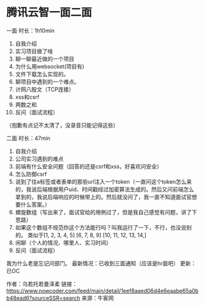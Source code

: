 # 腾讯云智一面二面

一面 时长：1h10min
1. 自我介绍
2. 实习项目做了啥
3. 聊一聊最近做的一个项目
4. 为什么用websocket(项目有)
5. 文件下载怎么实现的。
6. 聊项目中遇到的一个难点。
7. 计网八股文（TCP连接）
8. xss和csrf
9. 两数之和
10. 反问（面试流程）

（抱歉有点记不太清了，没录音只能记得这些）

二面 时长：47min
1. 自我介绍
2. 公司实习遇到的难点
3. 前端有什么安全问题（回答的还是csrf和xss，好喜欢问安全）
4. 怎么防御csrf
5. 说到了往a标签或者表单的那些url注入一个token（一直问这个token怎么来的，我说后端根据用户uid、时间戳经过加密算法生成的。然后又问前端怎么拿到的，我说后端响应的时候带上的。然后就没问了，我一直不知道面试官想要什么答案。）
6. 螺旋数组（写出来了，面试官给的用例过了，但是我自己感觉有问题，讲了下思路）
7. 如果这个数组不规范你这个方法能行吗？叫我运行了一下，不行，也没说别的。
  类似于[1, 2, 3, 4, 5]
       [6, 7, 8, 9]
       [10, 11, 12, 13, 14,]
7. 闲聊（个人的情况、哪里人、实习时间）
8. 反问（面试流程）

我为什么老是忘记问部门。
最新情况：已收到三面通知（应该是hr面吧）
更新：已OC

作者：乌若托若曼泽柔
链接：https://www.nowcoder.com/feed/main/detail/1eef8aaed06d4e6eaabe65a0bb48ead6?sourceSSR=search
来源：牛客网